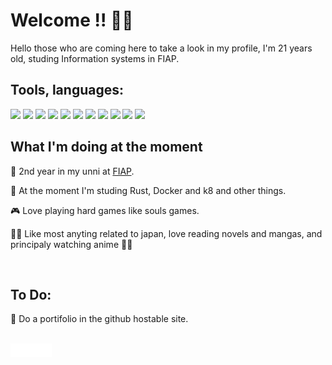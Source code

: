 # Welcome !! 👋👋

Hello those who are coming here to take a look in my profile, I'm 21 years old, studing Information systems in FIAP.
  
## Tools, languages:
![](https://img.shields.io/badge/OS-Linux-informational?style=flat&logo=linux&logoColor=white&color=9f7ae4)
![](https://img.shields.io/badge/Editor-Neovim-informational?style=flat&logo=neovim&logoColor=white&color=9f7ae4)
![](https://img.shields.io/badge/Code-Golang-informational?style=flat&logo=go&logoColor=white&color=9f7ae4)
![](https://img.shields.io/badge/Code-Python-informational?style=flat&logo=python&logoColor=white&color=9f7ae4)
![](https://img.shields.io/badge/Code-TypeScript-informational?style=flat&logo=typescript&logoColor=white&color=9f7ae4)
![](https://img.shields.io/badge/Code-React-informational?style=flat&logo=react&logoColor=white&color=9f7ae4)
![](https://img.shields.io/badge/Shell-Bash-informational?style=flat&logo=gnu-bash&logoColor=white&color=9f7ae4)
![](https://img.shields.io/badge/Shell-Tmux-informational?style=flat&logo=tmux&logoColor=white&color=9f7ae4)
![](https://img.shields.io/badge/Tools-PostgreSQL-informational?style=flat&logo=postgresql&logoColor=white&color=9f7ae4)
![](https://img.shields.io/badge/Tools-Docker-informational?style=flat&logo=docker&logoColor=white&color=9f7ae4)
![](https://img.shields.io/badge/Tools-Kubernetes-informational?style=flat&logo=kubernetes&logoColor=white&color=9f7ae4)


## What I'm doing at the moment

<div display="inline-block">
 <p align="left">🏢 2nd year in my unni at <a href="https://www.fiap.com.br/">FIAP</a>.</p>
 <p align="left">💾 At the moment I'm studing Rust, Docker and k8 and other things.</p>
 <p align="left">🎮 Love playing hard games like souls games.</p>
 <p align="left"> 🗾🏯 Like most anyting related to japan, love reading novels and mangas, and principaly watching anime 🗼🗻</p>
</div>
</br>
  
## To Do:
<div display="inline-block">
 <p align="left">💭 Do a portifolio in the github hostable site.</p>
</div>

<br>
<a href="https://www.instagram.com/lucas.mahauni" target="_blank"><img align="left" alt="Instagram" width="22px" src="https://github.com/Aakarsh-B/trying-repos/blob/master/insta.svg" />
<a href="https://twitter.com/mahauni2004" target="_blank"><img align="left" alt="Twitter" width="22px" src="https://github.com/Aakarsh-B/trying-repos/blob/master/twitter.svg" />
<a href="https://www.linkedin.com/in/lucasmahuni2004/" target="_blank"><img align="left" alt="LinkedIn" width="22px" src="https://github.com/Aakarsh-B/trying-repos/blob/master/linkedin.svg" />

<br>
<!--
##
<br>
<div>
#<a href="https://github.com/mahauni">
#<img height="180em" src="https://github-readme-stats-mahauni.vercel.app/api/top-langs/?username=mahauni&layout=compact&hide=html,css&langs_count=7&theme=midnight-purple"/>
<img height="180em" src="https://github-readme-stats-mahauni.vercel.app/api?username=mahauni&show_icons=true&theme=midnight-purple&include_all_commits=true&count_private=true"/>
</div>

##
-->
